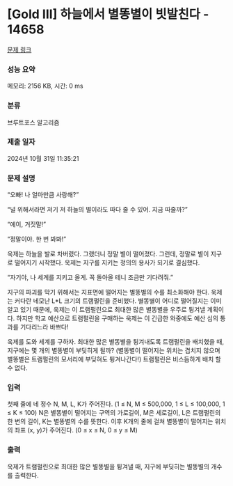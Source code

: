 # [Gold III] 하늘에서 별똥별이 빗발친다 - 14658 

[문제 링크](https://www.acmicpc.net/problem/14658) 

### 성능 요약

메모리: 2156 KB, 시간: 0 ms

### 분류

브루트포스 알고리즘

### 제출 일자

2024년 10월 31일 11:35:21

### 문제 설명

<p>“오빠! 나 얼마만큼 사랑해?”</p>

<p>“널 위해서라면 저기 저 하늘의 별이라도 따다 줄 수 있어. 지금 따줄까?”</p>

<p>“에이, 거짓말!”</p>

<p>“정말이야. 한 번 봐봐!”</p>

<p>욱제는 하늘을 발로 차버렸다. 그랬더니 정말 별이 떨어졌다. 그런데, 정말로 별이 지구로 떨어지기 시작했다. 욱제는 지구를 지키는 정의의 용사가 되기로 결심했다.</p>

<p>“자기야, 나 세계를 지키고 올게. 꼭 돌아올 테니 조금만 기다려줘.”</p>

<p>지구의 파괴를 막기 위해서는 지표면에 떨어지는 별똥별의 수를 최소화해야 한다. 욱제는 커다란 네모난 L*L 크기의 트램펄린을 준비했다. 별똥별이 어디로 떨어질지는 이미 알고 있기 때문에, 욱제는 이 트램펄린으로 최대한 많은 별똥별을 우주로 튕겨낼 계획이다. 하지만 학교 예산으로 트램펄린을 구매하는 욱제는 이 긴급한 와중에도 예산 심의 통과를 기다리느라 바쁘다!</p>

<p>욱제를 도와 세계를 구하자. 최대한 많은 별똥별을 튕겨내도록 트램펄린을 배치했을 때, 지구에는 몇 개의 별똥별이 부딪히게 될까? (별똥별이 떨어지는 위치는 겹치지 않으며 별똥별은 트램펄린의 모서리에 부딪혀도 튕겨나간다!) 트램펄린은 비스듬하게 배치 할 수 없다.</p>

### 입력 

 <p>첫째 줄에 네 정수 N, M, L, K가 주어진다. (1 ≤ N, M ≤ 500,000, 1 ≤ L ≤ 100,000, 1 ≤ K ≤ 100) N은 별똥별이 떨어지는 구역의 가로길이, M은 세로길이, L은 트램펄린의 한 변의 길이, K는 별똥별의 수를 뜻한다. 이후 K개의 줄에 걸쳐 별똥별이 떨어지는 위치의 좌표 (x, y)가 주어진다. (0 ≤ x ≤ N, 0 ≤ y ≤ M)</p>

### 출력 

 <p>욱제가 트램펄린으로 최대한 많은 별똥별을 튕겨낼 때, 지구에 부딪히는 별똥별의 개수를 출력한다.</p>

